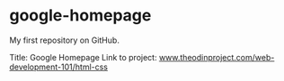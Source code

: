 # google-homepage
My first repository on GitHub.

Title: Google Homepage
Link to project: www.theodinproject.com/web-development-101/html-css
